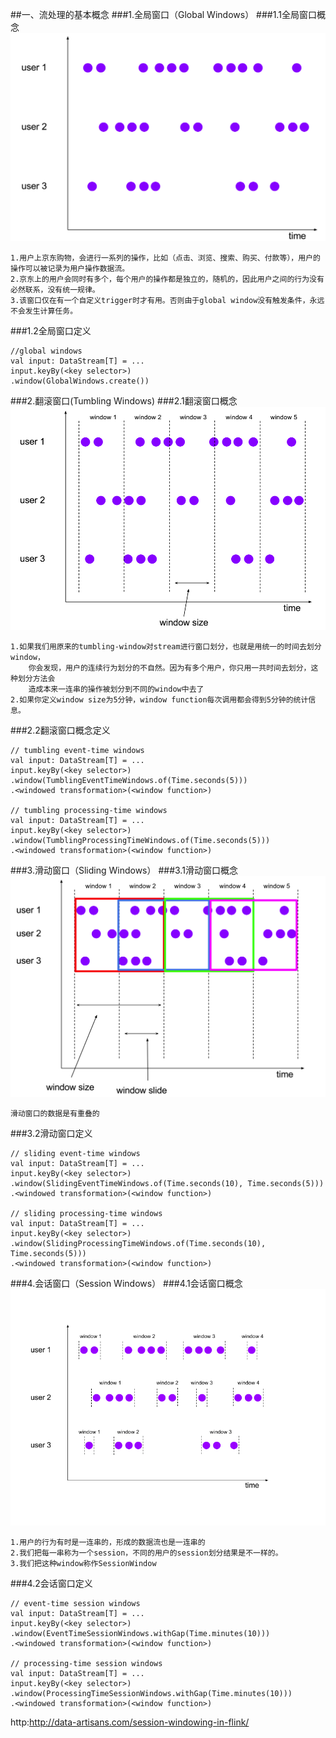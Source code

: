 
##一、流处理的基本概念
###1.全局窗口（Global Windows）
###1.1全局窗口概念
![](images/Snip20161205_10.png) 
```
1.用户上京东购物，会进行一系列的操作，比如（点击、浏览、搜索、购买、付款等），用户的操作可以被记录为用户操作数据流。
2.京东上的用户会同时有多个，每个用户的操作都是独立的，随机的，因此用户之间的行为没有必然联系，没有统一规律。
3.该窗口仅在有一个自定义trigger时才有用。否则由于global window没有触发条件，永远不会发生计算任务。
```
###1.2全局窗口定义
```
//global windows
val input: DataStream[T] = ...
input.keyBy(<key selector>)
.window(GlobalWindows.create())
```

###2.翻滚窗口(Tumbling Windows)
###2.1翻滚窗口概念
![](images/Snip20161205_11.png) 
```
1.如果我们用原来的tumbling-window对stream进行窗口划分，也就是用统一的时间去划分window，
    你会发现，用户的连续行为划分的不自然。因为有多个用户，你只用一共时间去划分，这种划分方法会
    造成本来一连串的操作被划分到不同的window中去了
2.如果你定义window size为5分钟，window function每次调用都会得到5分钟的统计信息。
```
###2.2翻滚窗口概念定义
```
// tumbling event-time windows
val input: DataStream[T] = ...
input.keyBy(<key selector>)
.window(TumblingEventTimeWindows.of(Time.seconds(5)))
.<windowed transformation>(<window function>)

// tumbling processing-time windows
val input: DataStream[T] = ...
input.keyBy(<key selector>)
.window(TumblingProcessingTimeWindows.of(Time.seconds(5)))
.<windowed transformation>(<window function>)

```
###3.滑动窗口（Sliding Windows）
###3.1滑动窗口概念
![](images/Snip20161205_12.png) 
```
滑动窗口的数据是有重叠的
```
###3.2滑动窗口定义
```
// sliding event-time windows
val input: DataStream[T] = ...
input.keyBy(<key selector>)
.window(SlidingEventTimeWindows.of(Time.seconds(10), Time.seconds(5)))
.<windowed transformation>(<window function>)
    
// sliding processing-time windows
val input: DataStream[T] = ...
input.keyBy(<key selector>)
.window(SlidingProcessingTimeWindows.of(Time.seconds(10), Time.seconds(5)))
.<windowed transformation>(<window function>)
```

###4.会话窗口（Session Windows）
###4.1会话窗口概念
![](images/example-input-with-sessions.png) 
```
1.用户的行为有时是一连串的，形成的数据流也是一连串的
2.我们把每一串称为一个session，不同的用户的session划分结果是不一样的。
3.我们把这种window称作SessionWindow
```
###4.2会话窗口定义
```  
// event-time session windows
val input: DataStream[T] = ...
input.keyBy(<key selector>)
.window(EventTimeSessionWindows.withGap(Time.minutes(10)))
.<windowed transformation>(<window function>)

// processing-time session windows
val input: DataStream[T] = ...
input.keyBy(<key selector>)
.window(ProcessingTimeSessionWindows.withGap(Time.minutes(10)))
.<windowed transformation>(<window function>)
```

http:http://data-artisans.com/session-windowing-in-flink/